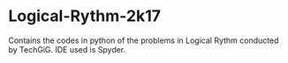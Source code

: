 # Logical-Rythm-2k17
Contains the codes in python of the problems in Logical Rythm conducted by TechGiG. IDE used is Spyder.
